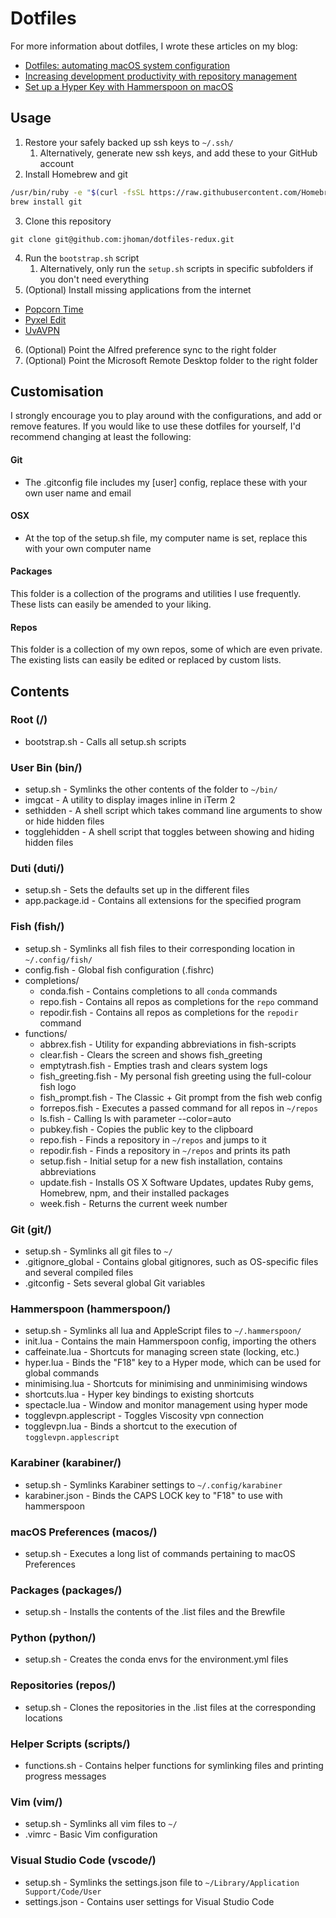 # Dotfiles

For more information about dotfiles, I wrote these articles on my blog:
* [Dotfiles: automating macOS system configuration](https://kalis.me/dotfiles-automating-macos-system-configuration/)
* [Increasing development productivity with repository management](https://kalis.me/increasing-development-productivity-repository-management/)
* [Set up a Hyper Key with Hammerspoon on macOS](https://kalis.me/setup-hyper-key-hammerspoon-macos/)

## Usage
1. Restore your safely backed up ssh keys to `~/.ssh/`
    1. Alternatively, generate new ssh keys, and add these to your GitHub account
2. Install Homebrew and git

  ```bash
  /usr/bin/ruby -e "$(curl -fsSL https://raw.githubusercontent.com/Homebrew/install/master/install)"
  brew install git
  ```
3. Clone this repository

  ```
  git clone git@github.com:jhoman/dotfiles-redux.git
  ```
4. Run the `bootstrap.sh` script
    1. Alternatively, only run the `setup.sh` scripts in specific subfolders if you don't need everything
5. (Optional) Install missing applications from the internet
  * [Popcorn Time](https://popcorntime.sh/)
  * [Pyxel Edit](http://pyxeledit.com/)
  * [UvAVPN](http://student.uva.nl/en/content/az/uvavpn/download/download-uvavpn-software.html)
6. (Optional) Point the Alfred preference sync to the right folder
7. (Optional) Point the Microsoft Remote Desktop folder to the right folder

## Customisation
I strongly encourage you to play around with the configurations, and add or remove features.
If you would like to use these dotfiles for yourself, I'd recommend changing at least the following:

#### Git
* The .gitconfig file includes my [user] config, replace these with your own user name and email

#### OSX
* At the top of the setup.sh file, my computer name is set, replace this with your own computer name

####  Packages
This folder is a collection of the programs and utilities I use frequently. These lists can easily be amended to your liking.

#### Repos
This folder is a collection of my own repos, some of which are even private. The existing lists can easily be edited or replaced by custom lists.

## Contents

### Root (/)
* bootstrap.sh - Calls all setup.sh scripts

### User Bin (bin/)
* setup.sh - Symlinks the other contents of the folder to `~/bin/`
* imgcat - A utility to display images inline in iTerm 2
* sethidden - A shell script which takes command line arguments to show or hide
hidden files
* togglehidden - A shell script that toggles between showing and hiding hidden
files

### Duti (duti/)
* setup.sh - Sets the defaults set up in the different files
* app.package.id - Contains all extensions for the specified program

### Fish (fish/)
* setup.sh - Symlinks all fish files to their corresponding location in `~/.config/fish/`
* config.fish - Global fish configuration (.fishrc)
* completions/
  * conda.fish - Contains completions to all `conda` commands
  * repo.fish - Contains all repos as completions for the `repo` command
  * repodir.fish - Contains all repos as completions for the `repodir` command
* functions/
  * abbrex.fish - Utility for expanding abbreviations in fish-scripts
  * clear.fish - Clears the screen and shows fish_greeting
  * emptytrash.fish - Empties trash and clears system logs
  * fish_greeting.fish - My personal fish greeting using the
  full-colour fish logo
  * fish_prompt.fish - The Classic + Git prompt from the fish web config
  * forrepos.fish - Executes a passed command for all repos in `~/repos`
  * ls.fish - Calling ls with parameter --color=auto
  * pubkey.fish - Copies the public key to the clipboard
  * repo.fish - Finds a repository in `~/repos` and jumps to it
  * repodir.fish - Finds a repository in `~/repos` and prints its path
  * setup.fish - Initial setup for a new fish installation,
  contains abbreviations
  * update.fish - Installs OS X Software Updates, updates Ruby gems, Homebrew,
  npm, and their installed packages
  * week.fish - Returns the current week number

### Git (git/)
* setup.sh - Symlinks all git files to `~/`
* .gitignore_global - Contains global gitignores, such as OS-specific files and
several compiled files
* .gitconfig - Sets several global Git variables

### Hammerspoon (hammerspoon/)
* setup.sh - Symlinks all lua and AppleScript files to `~/.hammerspoon/`
* init.lua - Contains the main Hammerspoon config, importing the others
* caffeinate.lua - Shortcuts for managing screen state (locking, etc.)
* hyper.lua - Binds the "F18" key to a Hyper mode, which can be used for
global commands
* minimising.lua - Shortcuts for minimising and unminimising windows
* shortcuts.lua - Hyper key bindings to existing shortcuts
* spectacle.lua - Window and monitor management using hyper mode
* togglevpn.applescript - Toggles Viscosity vpn connection
* togglevpn.lua - Binds a shortcut to the execution of `togglevpn.applescript`

### Karabiner (karabiner/)
* setup.sh - Symlinks Karabiner settings to `~/.config/karabiner`
* karabiner.json - Binds the CAPS LOCK key to "F18" to use with hammerspoon

### macOS Preferences (macos/)
* setup.sh - Executes a long list of commands pertaining to macOS Preferences

### Packages (packages/)
* setup.sh - Installs the contents of the .list files and the Brewfile

### Python (python/)
* setup.sh - Creates the conda envs for the environment.yml files

### Repositories (repos/)
* setup.sh - Clones the repositories in the .list files at the corresponding
locations

### Helper Scripts (scripts/)
* functions.sh - Contains helper functions for symlinking files and printing
  progress messages

### Vim (vim/)
* setup.sh - Symlinks all vim files to `~/`
* .vimrc - Basic Vim configuration

### Visual Studio Code (vscode/)
* setup.sh - Symlinks the settings.json file to `~/Library/Application Support/Code/User`
* settings.json - Contains user settings for Visual Studio Code
